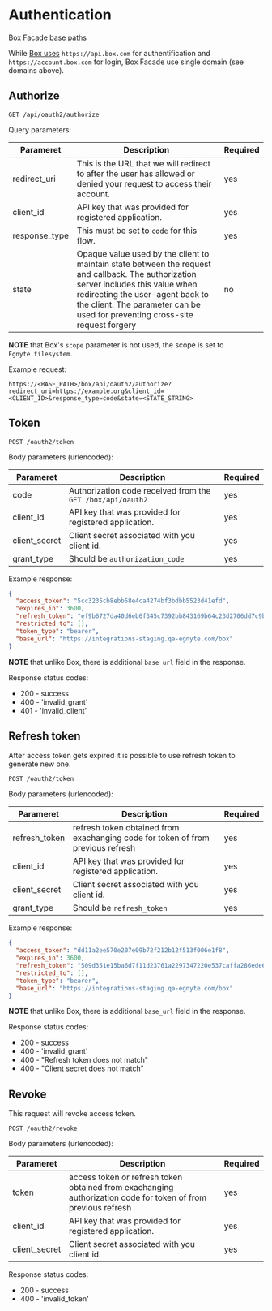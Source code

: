# Authentication

Box Facade [base paths](BoxFacadeBasePaths.md)

While [Box uses](https://docs.box.com/reference#oauth-2-overview) `https://api.box.com` for authentification and `https://account.box.com` for login, Box Facade use single domain (see domains above).

## Authorize

`GET /api/oauth2/authorize`

Query parameters:

| Parameret | Description | Required |
| --- | --- | --- |
| redirect_uri | This is the URL that we will redirect to after the user has allowed or denied your request to access their account. | yes |
| client_id | API key that was provided for registered application. | yes |
| response_type | This must be set to `code` for this flow. | yes |
| state | Opaque value used by the client to maintain state between the request and callback. The authorization server includes this value when redirecting the user-agent back to the client. The parameter can be used for preventing cross-site request forgery | no |

**NOTE** that Box's `scope` parameter is not used, the scope is set to `Egnyte.filesystem`.

Example request:

`https://<BASE_PATH>/box/api/oauth2/authorize?redirect_uri=https://example.org&client_id=<CLIENT_ID>&response_type=code&state=<STATE_STRING>`

## Token

`POST /oauth2/token`

Body parameters (urlencoded):

| Parameret | Description | Required |
| --- | --- | --- |
| code | Authorization code received from the `GET /box/api/oauth2` | yes |
| client_id | API key that was provided for registered application. | yes |
| client_secret | Client secret associated with you client id. | yes |
| grant_type | Should be `authorization_code` | yes |

Example response:

```json
{
  "access_token": "5cc3235cb8ebb58e4ca4274bf3bdbb5523d41efd",
  "expires_in": 3600,
  "refresh_token": "ef9b6727da40d6eb6f345c7392bb843169b64c23d2706dd7c9bfce15c291d001",
  "restricted_to": [],
  "token_type": "bearer",
  "base_url": "https://integrations-staging.qa-egnyte.com/box"
}
```

**NOTE** that unlike Box, there is additional `base_url` field in the response.

Response status codes:

* 200 - success
* 400 - 'invalid_grant'
* 401 - 'invalid_client'

## Refresh token

After access token gets expired it is possible to use refresh token to generate new one.

`POST /oauth2/token`

Body parameters (urlencoded):

| Parameret | Description | Required |
| --- | --- | --- |
| refresh_token | refresh token obtained from exachanging code for token of from previous refresh | yes |
| client_id | API key that was provided for registered application. | yes |
| client_secret | Client secret associated with you client id. | yes |
| grant_type | Should be `refresh_token` | yes |

Example response:

```json
{
  "access_token": "dd11a2ee570e207e09b72f212b12f513f006e1f8",
  "expires_in": 3600,
  "refresh_token": "509d351e15ba6d7f11d23761a2297347220e537caffa286ede6fab40c8024965",
  "restricted_to": [],
  "token_type": "bearer",
  "base_url": "https://integrations-staging.qa-egnyte.com/box"
}
```

**NOTE** that unlike Box, there is additional `base_url` field in the response.

Response status codes:

* 200 - success
* 400 - 'invalid_grant'
* 400 - "Refresh token does not match"
* 400 - "Client secret does not match"

## Revoke

This request will revoke access token.

`POST /oauth2/revoke`

Body parameters (urlencoded):

| Parameret | Description | Required |
| --- | --- | --- |
| token | access token or refresh token obtained from exachanging authorization code for token of from previous refresh | yes |
| client_id | API key that was provided for registered application. | yes |
| client_secret | Client secret associated with you client id. | yes |

Response status codes:

* 200 - success
* 400 - 'invalid_token'
